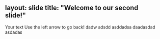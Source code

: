 layout: slide
title: "Welcome to our second slide!"
---
Your text
Use the left arrow to go back!
dadw
adsdd
asddadsa
daadasdad
asdadas

